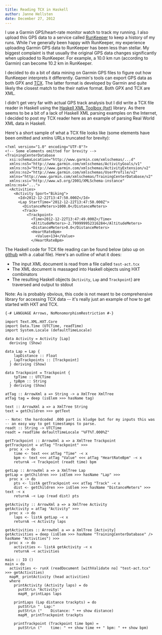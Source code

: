 ```yaml
---
title: Reading TCX in Haskell
author: Janne Hellsten
date: December 27, 2012
---
```


I use a Garmin GPS/heart-rate monitor watch to track my running.  I
also upload this GPS data to a service called
[RunKeeper](http://www.runkeeper.com) to keep a history of my runs.
While I've generally been happy with RunKeeper, my experience
uploading Garmin GPS data to RunKeeper has been less than stellar.  My
biggest complaint is that usually the original GPS data changes
significantly when uploaded to RunKeeper.  For example, a 10.0 km run
(according to Garmin) can become 10.2 km in RunKeeper.

I decided to do a bit of data mining on Garmin GPS files to figure out
how RunKeeper interprets it differently.  Garmin's tools can export
GPS data as both GPX and
[TCX](http://en.wikipedia.org/wiki/Training_Center_XML).  The latter
format is developed by Garmin and quite likely the closest match to
the their native format.  Both GPX and TCX are XML.

I didn't get very far with actual GPS track analysis but I did write a
TCX file reader in Haskell using the [Haskell XML Toolbox
(hxt)](http://hackage.haskell.org/package/hxt) library.  As there
seems to be a bit of a lack of Haskell XML parsing examples on the
Internet, I decided to post my TCX reader here as an example of
parsing Real World XML data in Haskell.

Here's a short sample of what a TCX file looks like (some elements
have been omitted and xmlns URLs truncated for brevity):


~~~~~{.xml}
<?xml version="1.0" encoding="UTF-8"?>
<!-- Some elements omitted for brevity -->
<TrainingCenterDatabase
  xsi:schemaLocation="http://www.garmin.com/xmlschemas/...d"
  xmlns:ns5="http://www.garmin.com/xmlschemas/ActivityGoals/v1"
  xmlns:ns3="http://www.garmin.com/xmlschemas/ActivityExtension/v2"
  xmlns:ns2="http://www.garmin.com/xmlschemas/UserProfile/v2"
  xmlns="http://www.garmin.com/xmlschemas/TrainingCenterDatabase/v2"
  xmlns:xsi="http://www.w3.org/2001/XMLSchema-instance" xmlns:ns4="...">
  <Activities>
    <Activity Sport="Biking">
      <Id>2012-12-22T13:47:50.000Z</Id>
      <Lap StartTime="2012-12-22T13:47:50.000Z">
        <DistanceMeters>1000.0</DistanceMeters>
        <Track>
          <Trackpoint>
            <Time>2012-12-22T13:47:49.000Z</Time>
            <AltitudeMeters>-2.799999952316284</AltitudeMeters>
            <DistanceMeters>0.0</DistanceMeters>
            <HeartRateBpm>
              <Value>134</Value>
            </HeartRateBpm>
~~~~~

The Haskell code for TCX file reading can be found below (also up on
[github](https://github.com/nurpax/hs-tcx) with a .cabal file).
Here's an outline of what it does:

* The input XML document is read from a file called `test-act.tcx`
* The XML document is massaged into Haskell objects using HXT combinators
* The resulting Haskell objects (`Activity`, `Lap` and `Trackpoint`)
  are traversed and output to stdout

Note: As is probably obvious, this code is not meant to be
comprehensive library for accessing TCX data -- it's really just an
example of how to get started with HXT and TCX.

~~~~~{.haskell}
{-# LANGUAGE Arrows, NoMonomorphismRestriction #-}

import Text.XML.HXT.Core
import Data.Time (UTCTime, readTime)
import System.Locale (defaultTimeLocale)

data Activity = Activity [Lap]
  deriving (Show)

data Lap = Lap {
    lapDistance :: Float
  , lapTrackpoints :: [Trackpoint]
  } deriving (Show)

data Trackpoint = Trackpoint {
    tpTime :: UTCTime
  , tpBpm :: String
  } deriving (Show)

atTag :: ArrowXml a => String -> a XmlTree XmlTree
atTag tag = deep (isElem >>> hasName tag)

text :: ArrowXml a => a XmlTree String
text = getChildren >>> getText

-- Note: the hardcoded .000 part is kludge but for my inputs this was
-- an easy way to get timestamps to parse.
readt :: String -> UTCTime
readt = readTime defaultTimeLocale "%FT%T.000%Z"

getTrackpoint :: ArrowXml a => a XmlTree Trackpoint
getTrackpoint = atTag "Trackpoint" >>>
  proc x -> do
    time <- text <<< atTag "Time" -< x
    bpm <- text <<< atTag "Value" <<< atTag "HeartRateBpm" -< x
    returnA -< Trackpoint (readt time) bpm

getLap :: ArrowXml a => a XmlTree Lap
getLap = getChildren >>> isElem >>> hasName "Lap" >>>
  proc x -> do
    pts <- listA getTrackpoint <<< atTag "Track" -< x
    dist <- getChildren >>> isElem >>> hasName "DistanceMeters" >>> text -< x
    returnA -< Lap (read dist) pts

getActivity :: ArrowXml a => a XmlTree Activity
getActivity = atTag "Activity" >>>
  proc x -> do
    laps <- listA getLap -< x
    returnA -< Activity laps

getActivities :: ArrowXml a => a XmlTree [Activity]
getActivities = deep (isElem >>> hasName "TrainingCenterDatabase" /> hasName "Activities") >>>
  proc x -> do
    activities <- listA getActivity -< x
    returnA -< activities

main :: IO ()
main = do
  activities <- runX (readDocument [withValidate no] "test-act.tcx" >>> getActivities)
  mapM_ printActivity (head activities)
  where
    printActivity (Activity laps) = do
      putStrLn "Activity:"
      mapM_ printLaps laps

    printLaps (Lap distance trackpts) = do
      putStrLn "  Lap:"
      putStrLn ("    Distance: " ++ show distance)
      mapM_ printTrackpoint trackpts

    printTrackpoint (Trackpoint time bpm) =
      putStrLn ("    time: " ++ show time ++ " bpm: " ++ show bpm)
~~~~~
